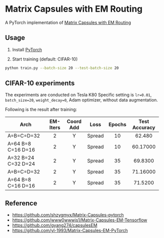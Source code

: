 # Matrix Capsules with EM Routing
A PyTorch implementation of [Matrix Capsules with EM Routing](https://openreview.net/pdf?id=HJWLfGWRb)

## Usage
1. Install [PyTorch](http://pytorch.org/)

2. Start training (default: CIFAR-10)
```bash
python train.py --batch-size 20 --test-batch-size 20
```


## CIFAR-10 experiments

The experiments are conducted on Tesla K80
Specific setting is `lr=0.01`, `batch_size=20`, `weight_decay=0`, Adam optimizer, without data augmentation.

Following is the result after training:

| Arch | EM-Iters | Coord Add | Loss | Epochs | Test Accuracy |
| ---- |:-----:|:---------:|:----:|:--:|:-------------:|
| A=B=C=D=32        | 2 | Y | Spread    | 10 |  62.480   |
| A=64 B=8 C=16 D=16        | 2 | Y | Spread    | 10 |  60.17000   |
| A=32 B=24 C=32 D=24        | 2 | Y | Spread    | 35 |  69.8300   |
| A=B=C=D=32        | 2 | Y | Spread    | 35 |  71.16000   |
| A=64 B=8 C=16 D=16        | 2 | Y | Spread    | 35 |  71.5200   |




## Reference
- https://github.com/shzygmyx/Matrix-Capsules-pytorch
- https://github.com/www0wwwjs1/Matrix-Capsules-EM-Tensorflow
- https://github.com/gyang274/capsulesEM
- https://github.com/yl-1993/Matrix-Capsules-EM-PyTorch
